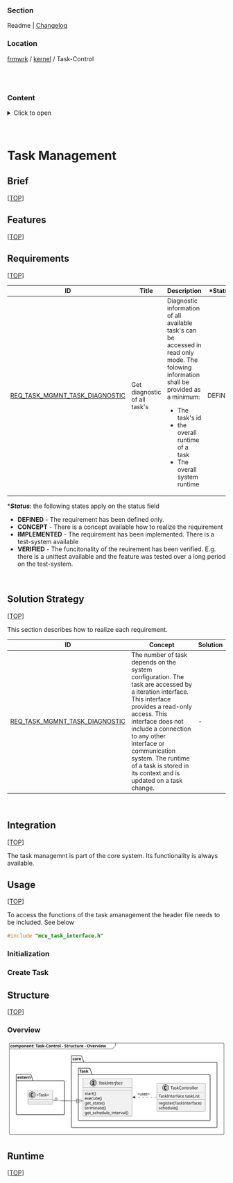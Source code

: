 [TOP]: #section "Go to the top of the page"

### Section

Readme | [Changelog](../../../changelog.md)

### Location
[frmwrk](../../../README.md) / [kernel](../../../readme/readme_kernel.md#section) / Task-Control

<br>
<br>

### Content

<details>
<summary> Click to open</summary>

[Brief](#brief)\
[Features](#features)\
[Integration](#integration)\
[Usage](#usage)\
&nbsp;&nbsp;&nbsp;&nbsp;[Initialization](#initialization)\
&nbsp;&nbsp;&nbsp;&nbsp;[Write text](#write-text)\
[Structure](#structure)\
[Runtime](#runtime)

</details>

<br>
<br>

# Task Management

## Brief
[[TOP]]

## Features
[[TOP]]



## Requirements
[[TOP]]

[REQ_TASK_MGMNT_TASK_DIAGNOSTIC]: #Requirements "The status of all task can be accessed for diagnotic"


| ID | Title | Description | *Status |
|----|-------|-------------|--------|
| [REQ_TASK_MGMNT_TASK_DIAGNOSTIC] | Get diagnostic of all task's | Diagnostic information of all available task's can be accessed in read only mode. The folowing information shall be provided as a minimum: <ul><li>The task's id</li><li>the overall runtime of a task</li><li>The overall system runtime</li></ul> | DEFINED |

****Status***: the following states apply on the status field
- **DEFINED** - The requirement has been defined only.
- **CONCEPT** - There is a concept available how to realize the requirement
- **IMPLEMENTED** - The requirement has been implemented. There is a test-system available
- **VERIFIED** - The funcitonality of the reuirement has been verified. E.g. there is a unittest available and the feature was tested over a long period on the test-system.

<br>

## Solution Strategy
[[TOP]]

This section describes how to realize each requirement.

| ID | Concept | Solution |
|----|---------|----------|
| [REQ_TASK_MGMNT_TASK_DIAGNOSTIC] | The number of task depends on the system configuration. The task are accessed by a iteration interface. This interface provides a read-only access. This interface does not include a connection to any other interface or communication system. The runtime of a task is stored in its context and is updated on a task change. | - |

<br>

## Integration
[[TOP]]

The task managemnt is part of the core system. Its functionality is always available.

## Usage
[[TOP]]

To access the functions of the task amanagement the header file needs to be included. See below

```C
#include "mcu_task_interface.h"
```

### Initialization


### Create Task


## Structure
[[TOP]]

### Overview

![task-ctrl-overview](img/task_control_structure_overview.svg)

## Runtime
[[TOP]]



